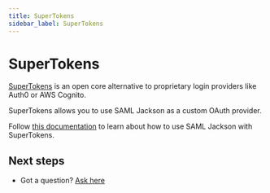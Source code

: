 ```yaml
---
title: SuperTokens
sidebar_label: SuperTokens
---
```


# SuperTokens

[SuperTokens](https://supertokens.com/) is an open core alternative to proprietary login providers like Auth0 or AWS Cognito.

SuperTokens allows you to use SAML Jackson as a custom OAuth provider.

Follow [this documentation](https://supertokens.com/docs/thirdpartyemailpassword/common-customizations/saml/with-boxyhq/integration-steps) to learn about how to use SAML Jackson with SuperTokens.

## Next steps

- Got a question? [Ask here](https://discord.gg/uyb7pYt4Pa)

